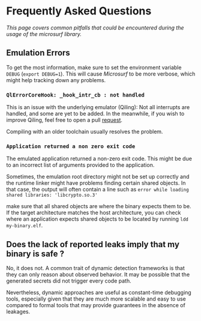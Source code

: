 # Frequently Asked Questions

_This page covers common pitfalls that could be encountered during the usage of the microsurf library._

## Emulation Errors

To get the most information, make sure to set the environment variable `DEBUG` (`export DEBUG=1`). This will cause *Microsurf* to be more verbose, which might help tracking down any problems.

### `QlErrorCoreHook: _hook_intr_cb : not handled`

This is an issue with the underlying emulator (Qiling): Not all interrupts are handled, and some are yet to be added. In the meanwhile, if you wish to improve Qiling, feel free to open a pull [request](https://github.com/qilingframework/qiling).

Compiling with an older toolchain usually resolves the problem.

### `Application returned a non zero exit code`

The emulated application returned a non-zero exit code. This might be due to an incorrect list of arguments provided to the application.

Sometimes, the emulation root directory might not be set up correctly and the runtime linker might have problems finding certain shared objects. In that case, the output will often contain a line such as `error while loading shared libraries: 'libcrypto.so.3'`                                                                                                                                     

make sure that all shared objects are where the binary expects them to be. If the target architecture matches the host architecture, you can check where an application expects shared objects to be located by running `ldd my-binary.elf`.

## Does the lack of reported leaks imply that my binary is safe ?

No, it does not. A common trait of dynamic detection frameworks is that they can only reason about observed behavior. It may be possible that the generated secrets did not trigger every code path.

Nevertheless, dynamic approaches are useful as constant-time debugging tools, especially given that they are much more scalable and easy to use compared to formal tools that may provide guarantees in the absence of leakages.


